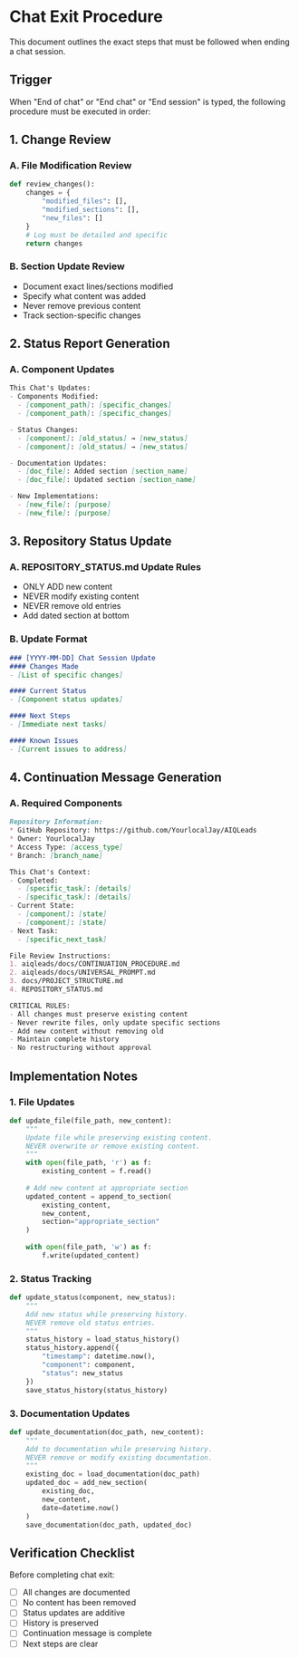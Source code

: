 # Chat Exit Procedure

This document outlines the exact steps that must be followed when ending a chat session.

## Trigger

When "End of chat" or "End chat" or "End session" is typed, the following procedure must be executed in order:

## 1. Change Review

### A. File Modification Review
```python
def review_changes():
    changes = {
        "modified_files": [],
        "modified_sections": [],
        "new_files": []
    }
    # Log must be detailed and specific
    return changes
```

### B. Section Update Review
- Document exact lines/sections modified
- Specify what content was added
- Never remove previous content
- Track section-specific changes

## 2. Status Report Generation

### A. Component Updates
```markdown
This Chat's Updates:
- Components Modified:
  - [component_path]: [specific_changes]
  - [component_path]: [specific_changes]

- Status Changes:
  - [component]: [old_status] → [new_status]
  - [component]: [old_status] → [new_status]

- Documentation Updates:
  - [doc_file]: Added section [section_name]
  - [doc_file]: Updated section [section_name]

- New Implementations:
  - [new_file]: [purpose]
  - [new_file]: [purpose]
```

## 3. Repository Status Update

### A. REPOSITORY_STATUS.md Update Rules
- ONLY ADD new content
- NEVER modify existing content
- NEVER remove old entries
- Add dated section at bottom

### B. Update Format
```markdown
### [YYYY-MM-DD] Chat Session Update
#### Changes Made
- [List of specific changes]

#### Current Status
- [Component status updates]

#### Next Steps
- [Immediate next tasks]

#### Known Issues
- [Current issues to address]
```

## 4. Continuation Message Generation

### A. Required Components
```markdown
Repository Information:
* GitHub Repository: https://github.com/YourlocalJay/AIQLeads
* Owner: YourlocalJay
* Access Type: [access_type]
* Branch: [branch_name]

This Chat's Context:
- Completed:
  - [specific_task]: [details]
  - [specific_task]: [details]
- Current State:
  - [component]: [state]
  - [component]: [state]
- Next Task:
  - [specific_next_task]

File Review Instructions:
1. aiqleads/docs/CONTINUATION_PROCEDURE.md
2. aiqleads/docs/UNIVERSAL_PROMPT.md
3. docs/PROJECT_STRUCTURE.md
4. REPOSITORY_STATUS.md

CRITICAL RULES:
- All changes must preserve existing content
- Never rewrite files, only update specific sections
- Add new content without removing old
- Maintain complete history
- No restructuring without approval
```

## Implementation Notes

### 1. File Updates
```python
def update_file(file_path, new_content):
    """
    Update file while preserving existing content.
    NEVER overwrite or remove existing content.
    """
    with open(file_path, 'r') as f:
        existing_content = f.read()
    
    # Add new content at appropriate section
    updated_content = append_to_section(
        existing_content, 
        new_content,
        section="appropriate_section"
    )
    
    with open(file_path, 'w') as f:
        f.write(updated_content)
```

### 2. Status Tracking
```python
def update_status(component, new_status):
    """
    Add new status while preserving history.
    NEVER remove old status entries.
    """
    status_history = load_status_history()
    status_history.append({
        "timestamp": datetime.now(),
        "component": component,
        "status": new_status
    })
    save_status_history(status_history)
```

### 3. Documentation Updates
```python
def update_documentation(doc_path, new_content):
    """
    Add to documentation while preserving history.
    NEVER remove or modify existing documentation.
    """
    existing_doc = load_documentation(doc_path)
    updated_doc = add_new_section(
        existing_doc,
        new_content,
        date=datetime.now()
    )
    save_documentation(doc_path, updated_doc)
```

## Verification Checklist

Before completing chat exit:
- [ ] All changes are documented
- [ ] No content has been removed
- [ ] Status updates are additive
- [ ] History is preserved
- [ ] Continuation message is complete
- [ ] Next steps are clear